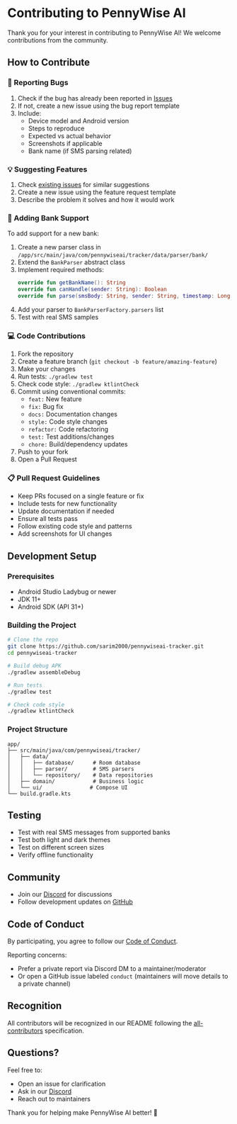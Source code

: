# Contributing to PennyWise AI

Thank you for your interest in contributing to PennyWise AI! We welcome contributions from the community.

## How to Contribute

### 🐛 Reporting Bugs

1. Check if the bug has already been reported in [Issues](https://github.com/sarim2000/pennywiseai-tracker/issues)
2. If not, create a new issue using the bug report template
3. Include:
   - Device model and Android version
   - Steps to reproduce
   - Expected vs actual behavior
   - Screenshots if applicable
   - Bank name (if SMS parsing related)

### 💡 Suggesting Features

1. Check [existing issues](https://github.com/sarim2000/pennywiseai-tracker/issues) for similar suggestions
2. Create a new issue using the feature request template
3. Describe the problem it solves and how it would work

### 🏦 Adding Bank Support

To add support for a new bank:

1. Create a new parser class in `/app/src/main/java/com/pennywiseai/tracker/data/parser/bank/`
2. Extend the `BankParser` abstract class
3. Implement required methods:
   ```kotlin
   override fun getBankName(): String
   override fun canHandle(sender: String): Boolean
   override fun parse(smsBody: String, sender: String, timestamp: Long): ParsedTransaction?
   ```
4. Add your parser to `BankParserFactory.parsers` list
5. Test with real SMS samples

### 💻 Code Contributions

1. Fork the repository
2. Create a feature branch (`git checkout -b feature/amazing-feature`)
3. Make your changes
4. Run tests: `./gradlew test`
5. Check code style: `./gradlew ktlintCheck`
6. Commit using conventional commits:
   - `feat:` New feature
   - `fix:` Bug fix
   - `docs:` Documentation changes
   - `style:` Code style changes
   - `refactor:` Code refactoring
   - `test:` Test additions/changes
   - `chore:` Build/dependency updates
7. Push to your fork
8. Open a Pull Request

### 📋 Pull Request Guidelines

- Keep PRs focused on a single feature or fix
- Include tests for new functionality
- Update documentation if needed
- Ensure all tests pass
- Follow existing code style and patterns
- Add screenshots for UI changes

## Development Setup

### Prerequisites

- Android Studio Ladybug or newer
- JDK 11+
- Android SDK (API 31+)

### Building the Project

```bash
# Clone the repo
git clone https://github.com/sarim2000/pennywiseai-tracker.git
cd pennywiseai-tracker

# Build debug APK
./gradlew assembleDebug

# Run tests
./gradlew test

# Check code style
./gradlew ktlintCheck
```

### Project Structure

```
app/
├── src/main/java/com/pennywiseai/tracker/
│   ├── data/
│   │   ├── database/      # Room database
│   │   ├── parser/        # SMS parsers
│   │   └── repository/    # Data repositories
│   ├── domain/            # Business logic
│   └── ui/               # Compose UI
└── build.gradle.kts
```

## Testing

- Test with real SMS messages from supported banks
- Test both light and dark themes
- Test on different screen sizes
- Verify offline functionality

## Community

- Join our [Discord](https://discord.gg/H3xWeMWjKQ) for discussions
- Follow development updates on [GitHub](https://github.com/sarim2000/pennywiseai-tracker)

## Code of Conduct

By participating, you agree to follow our [Code of Conduct](CODE_OF_CONDUCT.md).

Reporting concerns:
- Prefer a private report via Discord DM to a maintainer/moderator
- Or open a GitHub issue labeled `conduct` (maintainers will move details to a private channel)

## Recognition

All contributors will be recognized in our README following the [all-contributors](https://github.com/all-contributors/all-contributors) specification.

## Questions?

Feel free to:
- Open an issue for clarification
- Ask in our [Discord](https://discord.gg/H3xWeMWjKQ)
- Reach out to maintainers

Thank you for helping make PennyWise AI better! 🚀
